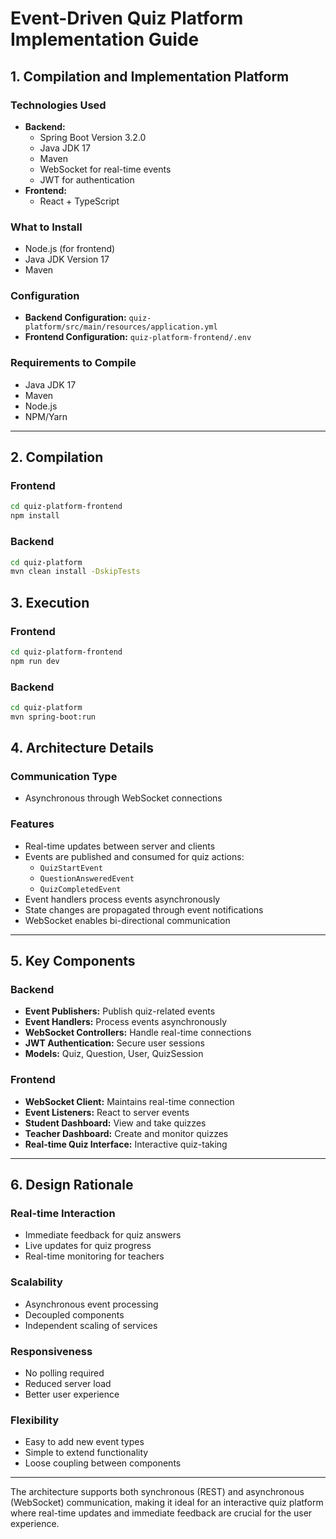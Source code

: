 # Event-Driven Quiz Platform Implementation Guide

## 1. Compilation and Implementation Platform

### **Technologies Used**
- **Backend:**
  - Spring Boot Version 3.2.0
  - Java JDK 17
  - Maven
  - WebSocket for real-time events
  - JWT for authentication
- **Frontend:**
  - React + TypeScript

### **What to Install**
- Node.js (for frontend)
- Java JDK Version 17
- Maven

### **Configuration**
- **Backend Configuration:** `quiz-platform/src/main/resources/application.yml`
- **Frontend Configuration:** `quiz-platform-frontend/.env`

### **Requirements to Compile**
- Java JDK 17
- Maven
- Node.js
- NPM/Yarn

---

## 2. Compilation

### **Frontend**
```bash
cd quiz-platform-frontend
npm install
```

### **Backend**
```bash
cd quiz-platform
mvn clean install -DskipTests
```

## 3. Execution

### **Frontend**
```bash
cd quiz-platform-frontend
npm run dev
```

### **Backend**
```bash
cd quiz-platform
mvn spring-boot:run
```

## 4. Architecture Details

### **Communication Type**
- Asynchronous through WebSocket connections

### **Features**
- Real-time updates between server and clients
- Events are published and consumed for quiz actions:
  - `QuizStartEvent`
  - `QuestionAnsweredEvent`
  - `QuizCompletedEvent`
- Event handlers process events asynchronously
- State changes are propagated through event notifications
- WebSocket enables bi-directional communication

---

## 5. Key Components

### **Backend**
- **Event Publishers:** Publish quiz-related events
- **Event Handlers:** Process events asynchronously
- **WebSocket Controllers:** Handle real-time connections
- **JWT Authentication:** Secure user sessions
- **Models:** Quiz, Question, User, QuizSession

### **Frontend**
- **WebSocket Client:** Maintains real-time connection
- **Event Listeners:** React to server events
- **Student Dashboard:** View and take quizzes
- **Teacher Dashboard:** Create and monitor quizzes
- **Real-time Quiz Interface:** Interactive quiz-taking

---

## 6. Design Rationale

### **Real-time Interaction**
- Immediate feedback for quiz answers
- Live updates for quiz progress
- Real-time monitoring for teachers

### **Scalability**
- Asynchronous event processing
- Decoupled components
- Independent scaling of services

### **Responsiveness**
- No polling required
- Reduced server load
- Better user experience

### **Flexibility**
- Easy to add new event types
- Simple to extend functionality
- Loose coupling between components

---

The architecture supports both synchronous (REST) and asynchronous (WebSocket) communication, making it ideal for an interactive quiz platform where real-time updates and immediate feedback are crucial for the user experience.
